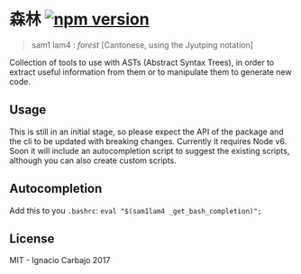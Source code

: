 # 森林 [![npm version](https://badge.fury.io/js/sam1lam4.svg)](https://badge.fury.io/js/sam1lam4)

> sam1 lam4 : _forest_ [Cantonese, using the Jyutping notation]

Collection of tools to use with ASTs (Abstract Syntax Trees), in order to extract useful information from them or to manipulate them to generate new code.

## Usage

This is still in an initial stage, so please expect the API of the package and the cli to be updated with breaking changes. Currently it requires Node v6. Soon it will include an autocompletion script to suggest the existing scripts, although you can also create custom scripts.

## Autocompletion

Add this to you `.bashrc`: `eval "$(sam1lam4 _get_bash_completion)";`

## License

MIT - Ignacio Carbajo 2017
